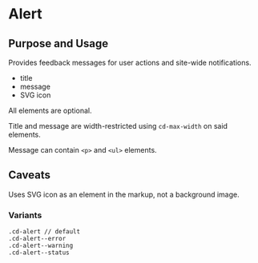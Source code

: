 # Alert

## Purpose and Usage
Provides feedback messages for user actions and site-wide notifications.

- title
- message
- SVG icon

All elements are optional.

Title and message are width-restricted using `cd-max-width` on said elements.

Message can contain `<p>` and `<ul>` elements.

## Caveats
Uses SVG icon as an element in the markup, not a background image.

### Variants

```
.cd-alert // default
.cd-alert--error
.cd-alert--warning
.cd-alert--status

```
